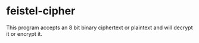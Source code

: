 # feistel-cipher
This program accepts an 8 bit binary ciphertext or plaintext and will decrypt it or encrypt it.
